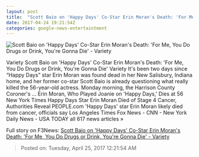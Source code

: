 ```yaml
---
layout: post
title:  "Scott Baio on 'Happy Days' Co-Star Erin Moran's Death: 'For Me, You Do Drugs or Drink, You're Gonna Die' - Variety"
date: 2017-04-24 19:21:54Z
categories: google-news-entertaintment
---
```


![Scott Baio on 'Happy Days' Co-Star Erin Moran's Death: 'For Me, You Do Drugs or Drink, You're Gonna Die' - Variety](https://pmcvariety.files.wordpress.com/2017/04/moran-baio.jpg?w=1000&h=677&crop=1)

Variety Scott Baio on 'Happy Days' Co-Star Erin Moran's Death: 'For Me, You Do Drugs or Drink, You're Gonna Die' Variety It's been two days since “Happy Days” star Erin Moran was found dead in her New Salisbury, Indiana home, and her former co-star Scott Baio is already questioning what really killed the 56-year-old actress. Monday morning, the Harrison County Coroner's ... Erin Moran, Who Played Joanie on 'Happy Days,' Dies at 56 New York Times Happy Days Star Erin Moran Died of Stage 4 Cancer, Authorities Reveal PEOPLE.com 'Happy Days' star Erin Moran likely died from cancer, officials say Los Angeles Times Fox News - CNN - New York Daily News - USA TODAY all 617 news articles »


Full story on F3News: [Scott Baio on 'Happy Days' Co-Star Erin Moran's Death: 'For Me, You Do Drugs or Drink, You're Gonna Die' - Variety](http://www.f3nws.com/n/cUqdqC)

> Posted on: Tuesday, April 25, 2017 12:21:54 AM
